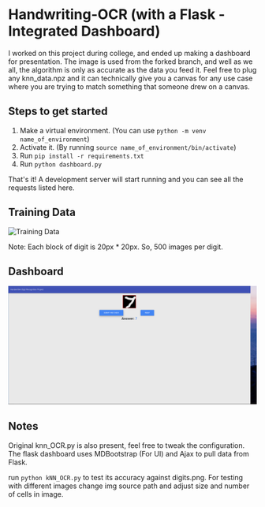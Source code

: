 # Handwriting-OCR (with a Flask - Integrated Dashboard)

I worked on this project during college, and ended up making a dashboard for presentation.
The image is used from the forked branch, and well as we all, the algorithm is only as 
accurate as the data you feed it. Feel free to plug any knn_data.npz and it can technically
give you a canvas for any use case where you are trying to match something that someone drew 
on a canvas.

## Steps to get started

1. Make a virtual environment. (You can use `python -m venv name_of_environment`)  
2. Activate it. (By running `source name_of_environment/bin/activate`)  
3. Run `pip install -r requirements.txt `  
4. Run `python dashboard.py`  

That's it!  A development server will start running and you can see all the requests listed here.

## Training Data

![Training Data](https://github.com/mandhyan/handwrittingOCR/blob/master/digits.png)


Note: Each block of digit is 20px * 20px.  So, 500 images per digit.  

## Dashboard 


![Dashboard Screenshot](https://github.com/mandhyan/handwrittingOCR/blob/master/screenshot.png)




## Notes

Original knn_OCR.py is also present, feel free to tweak the configuration.  
The flask dashboard uses MDBootstrap (For UI) and Ajax to pull data from Flask.  



run `python kNN_OCR.py` to test its accuracy against digits.png. For testing with different images change img source path and adjust size and number of cells in image.

